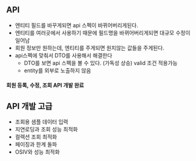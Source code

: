 
## API
* 엔티티 필드를 바꾸게되면 api 스펙이 바뀌어버리게된다.
* 엔티티를 여러곳에서 사용하기 때문에 필드명을 바뀌어버리게되면 대규모 수정이 일어남
* 회원 정보만 원하는데, 엔티티를 주게되면 원치않는 값들을 주게된다.
* api스펙에 맞춰서 DTO를 사용해서 해결한다
  * DTO를 보면 api 스펙을 볼 수 있다. (가독성 상승) valid 조건 적용가능
  * entity를 외부로 노출하지 않음

#### 회원 등록, 수정, 조회 API 개발 완료  

## API 개발 고급

* 조회용 샘플 데이터 입력
* 지연로딩과 조회 성능 최적화
* 컬렉션 조회 최적화
* 페이징과 한계 돌파
* OSIV와 성능 최적화
